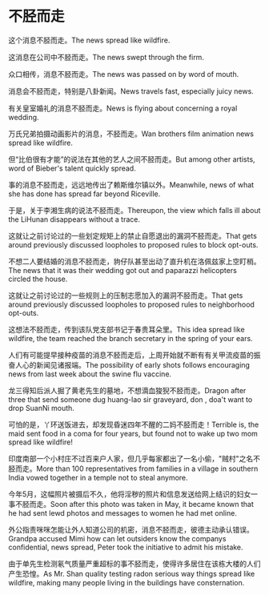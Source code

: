 # 不胫而走

<p><span class="chinese">这个消息不胫而走。</span><span class="english">The news spread like wildfire.</span></p>

<p><span class="chinese">这消息在公司中不胫而走。</span><span class="english">The news swept through the firm.</span></p>

<p><span class="chinese">众口相传，消息不胫而走。</span><span class="english">The news was passed on by word of mouth.</span></p>

<p><span class="chinese">消息会不胫而走，特别是八卦新闻。</span><span class="english">News travels fast, especially juicy news.</span></p>

<p><span class="chinese">有关皇室婚礼的消息不胫而走。</span><span class="english">News is flying about concerning a royal wedding.</span></p>

<p><span class="chinese">万氏兄弟拍摄动画影片的消息，不胫而走。</span><span class="english">Wan brothers film animation news spread like wildfire.</span></p>

<p><span class="chinese">但“比伯很有才能”的说法在其他的艺人之间不胫而走。</span><span class="english">But among other artists, word of Bieber's talent quickly spread.</span></p>

<p><span class="chinese">事的消息不胫而走，远远地传出了赖斯维尔镇以外。</span><span class="english">Meanwhile, news of what she has done has spread far beyond Riceville.</span></p>

<p><span class="chinese">于是，关于李湘生病的说法不胫而走。</span><span class="english">Thereupon, the view which falls ill about the LiHunan disappears without a trace.</span></p>

<p><span class="chinese">这就让之前讨论过的一些划定规矩上的禁止自愿退出的漏洞不胫而走。</span><span class="english">That gets around previously discussed loopholes to proposed rules to block opt-outs.</span></p>

<p><span class="chinese">不想二人要结婚的消息不胫而走，豿仔队甚至出动了直升机在洛佩兹家上空盯梢。</span><span class="english">The news that it was their wedding got out and paparazzi helicopters circled the house.</span></p>

<p><span class="chinese">这就让之前讨论过的一些规则上的压制志愿加入的漏洞不胫而走。</span><span class="english">That gets around previously discussed loopholes to proposed rules to neighborhood opt-outs.</span></p>

<p><span class="chinese">这想法不胫而走，传到该队党支部书记于春贵耳朵里。</span><span class="english">This idea spread like wildfire, the team reached the branch secretary in the spring of your ears.</span></p>

<p><span class="chinese">人们有可能提早接种疫苗的消息不胫而走后，上周开始就不断有有关甲流疫苗的振奋人心的新闻见诸报端。</span><span class="english">The possibility of early shots follows encouraging news from last week about the swine flu vaccine.</span></p>

<p><span class="chinese">龙三得知后派人掘了黄老先生的墓地，不想滴血狻猊不胫而走。</span><span class="english">Dragon after three that send someone dug huang-lao sir graveyard, don , doa't want to drop SuanNi mouth.</span></p>

<p><span class="chinese">可怕的是，丫环送饭进去，却发现昏迷四年不醒的二妈不胫而走！</span><span class="english">Terrible is, the maid sent food in a coma for four years, but found not to wake up two mom spread like wildfire!</span></p>

<p><span class="chinese">印度南部一个小村庄不过百来户人家，但几乎每家都出了一名小偷，"贼村"之名不胫而走。</span><span class="english">More than 100 representatives from families in a village in southern India vowed together in a temple not to steal anymore.</span></p>

<p><span class="chinese">今年5月，这幅照片被摄后不久，他将淫秽的照片和信息发送给网上结识的妇女一事不胫而走。</span><span class="english">Soon after this photo was taken in May, it became known that he had sent lewd photos and messages to women he had met online.</span></p>

<p><span class="chinese">外公指责咪咪怎能让外人知道公司的机密，消息不胫而走，彼德主动承认错误。</span><span class="english">Grandpa accused Mimi how can let outsiders know the companys confidential, news spread, Peter took the initiative to admit his mistake.</span></p>

<p><span class="chinese">由于单先生检测氡气质量严重超标的事不胫而走，使得许多居住在该栋大楼的人们产生恐惶。</span><span class="english">As Mr. Shan quality testing radon serious way things spread like wildfire, making many people living in the buildings have consternation.</span></p>

